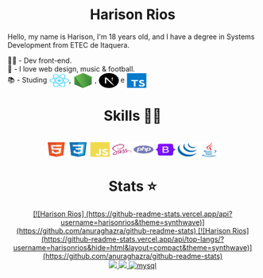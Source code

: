 
<h1 align="center"> Harison Rios </h1>

Hello, my name is Harison, I'm 18 years old, and I have a degree in Systems Development from ETEC de Itaquera.

👨‍💻 - Dev front-end. <br>
💌 - I love web design, music & football. <br>
📚 - Studing <img align="center" alt="React.JS" height="30" width="40" src="https://raw.githubusercontent.com/devicons/devicon/master/icons/react/react-original.svg">, <img align="center" alt="Node.JS" height="30" width="40" src="https://raw.githubusercontent.com/devicons/devicon/master/icons/nodejs/nodejs-original.svg"> , <img align="center" alt="Next.JS" height="30" width="40" src="https://raw.githubusercontent.com/devicons/devicon/master/icons/nextjs/nextjs-original.svg"> e <img align="center" alt="Typescript" height="30" width="40" src="https://raw.githubusercontent.com/devicons/devicon/master/icons/typescript/typescript-original.svg">



<h1 align="center"> Skills 👨‍💻 </h1>


<div style="display: inline_block" align="center"><br>
  <img align="center" alt=HTML" height="30" width="40" src="https://raw.githubusercontent.com/devicons/devicon/master/icons/html5/html5-original.svg">
  <img align="center" alt=CSS" height="30" width="40" src="https://raw.githubusercontent.com/devicons/devicon/master/icons/css3/css3-original.svg">
    <img align="center" alt=JS" height="30" width="40" src="https://raw.githubusercontent.com/devicons/devicon/master/icons/javascript/javascript-plain.svg">
     <img align="center" alt=SASS" height="30" width="40" src="https://raw.githubusercontent.com/devicons/devicon/master/icons/sass/sass-original.svg">
  <img align="center" alt=PHP" height="30" width="40" src="https://raw.githubusercontent.com/devicons/devicon/master/icons/php/php-plain.svg">
      <img align="center" alt=Bootstrap" height="30" width="40" src="https://raw.githubusercontent.com/devicons/devicon/master/icons/bootstrap/bootstrap-original.svg">
        <img align="center" alt=Jquerry" height="30" width="40" src="https://raw.githubusercontent.com/devicons/devicon/master/icons/jquery/jquery-original.svg">
                      <img align="center" alt=Java" height="30" width="40" src="https://raw.githubusercontent.com/devicons/devicon/master/icons/java/java-original.svg">
 
</div>

<h1 align="center"> Stats ⭐ </h1>

<div align="center">
 <a href="https://github.com/HarisonRios">
[![Harison Rios] (https://github-readme-stats.vercel.app/api?username=harisonrios&theme=synthwave)](https://github.com/anuraghazra/github-readme-stats)
[![Harison Rios] (https://github-readme-stats.vercel.app/api/top-langs/?username=harisonrios&hide=html&layout=compact&theme=synthwave)](https://github.com/anuraghazra/github-readme-stats)

</div>


<div align="center">
<img src="https://img.shields.io/badge/Eclipse-2C2255?style=for-the-badge&logo=eclipse&logoColor=white"/>  <img src="https://img.shields.io/badge/Visual_Studio_Code-0078D4?style=for-the-badge&logo=visual%20studio%20code&logoColor=white"/> <img alt="mysql" src="https://img.shields.io/badge/MySQL-005C84?style=for-the-badge&logo=mysql&logoColor=white"> 
 </div>







